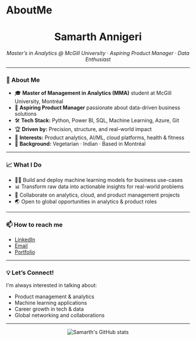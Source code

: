 # AboutMe
<!--
Hi there 👋, I'm Samarth Annigeri!
-->

<h1 align="center">Samarth Annigeri</h1>
<p align="center">
  <em>Master’s in Analytics @ McGill University · Aspiring Product Manager · Data Enthusiast</em>
</p>

---

### 🚀 About Me

- 🎓 **Master of Management in Analytics (MMA)** student at McGill University, Montréal
- 👔 **Aspiring Product Manager** passionate about data-driven business solutions
- 🛠️ **Tech Stack:** Python, Power BI, SQL, Machine Learning, Azure, Git
- 🏆 **Driven by:** Precision, structure, and real-world impact
- 🌱 **Interests:** Product analytics, AI/ML, cloud platforms, health & fitness
- 🥗 **Background:** Vegetarian · Indian · Based in Montréal

---

### 📈 What I Do

- 🧑‍💻 Build and deploy machine learning models for business use-cases
- 📊 Transform raw data into actionable insights for real-world problems
- 🤝 Collaborate on analytics, cloud, and product management projects
- 🌏 Open to global opportunities in analytics & product roles

---

### 📫 How to reach me

- [LinkedIn](https://www.linkedin.com/in/samarth-annigeri-14326a178/)
- [Email](mailto:samarth.annigeri@mail.mcgill.ca)
- [Portfolio]([https://samarthannigeri.github.io](https://theindianmagenta.notion.site/QSR-Space-Nizario-s-Pizza-62fe621686ce4883b6179714766ee5b0))

---

### 💡 Let’s Connect!

I'm always interested in talking about:
- Product management & analytics
- Machine learning applications
- Career growth in tech & data
- Global networking and collaborations

---

<p align="center">
  <img src="https://github-readme-stats.vercel.app/api?username=samarth-annigeri&show_icons=true&hide_title=true&hide_rank=true" alt="Samarth's GitHub stats"/>
</p>
